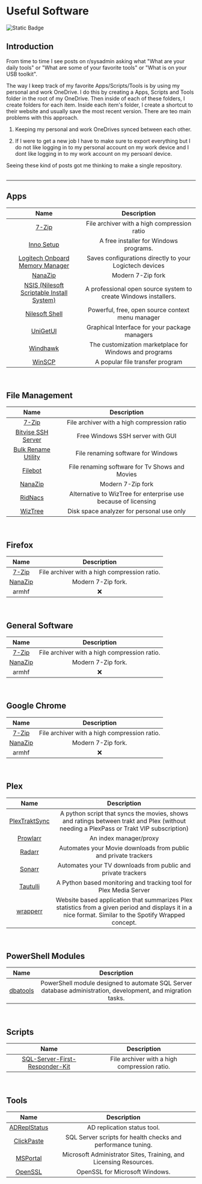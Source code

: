 # Useful Software
<img alt="Static Badge" src="https://img.shields.io/badge/Platform-Windows-blue">

## Introduction
From time to time I see posts on r/sysadmin asking what "What are your daily tools" or "What are some of your favorite tools" or "What is on your USB toolkit".

The way I keep track of my favorite Apps/Scripts/Tools is by using my personal and work OneDrive. I do this by creating a Apps, Scripts and Tools folder in the root of my OneDrive.
Then inside of each of these folders, I create folders for each item. Inside each item's folder, I create a shortcut to their website and usually save the most recent version.
There are teo main problems with this approach.

1. Keeping my personal and work OneDrives synced between each other.

2. If I were to get a new job I have to make sure to export everything but I do not like logging in to my personal account on my work device and I dont like logging in to my work account on my persoanl device. 

Seeing these kind of posts got me thinking to make a single repository. 
<br>
<br>

---
## Apps
| Name | Description |
| :----: | :----: |
| [7-Zip](https://www.7-zip.org/) | File archiver with a high compression ratio |
| [Inno Setup](https://jrsoftware.org/isinfo.php) | A free installer for Windows programs. |
| [Logitech Onboard Memory Manager](https://support.logi.com/hc/en-hk/articles/360059641133-Onboard-Memory-Manager) | Saves configurations directly to your Logictech devices |
| [NanaZip](https://github.com/M2Team/NanaZip) | Modern 7-Zip fork |
| [NSIS (Nilesoft Scriptable Install System)](https://nsis.sourceforge.io) | A professional open source system to create Windows installers. |
| [Nilesoft Shell](https://nilesoft.org/) | Powerful, free, open source context menu manager |
| [UniGetUI](https://github.com/marticliment/UniGetUI) | Graphical Interface for your package managers |
| [Windhawk](https://windhawk.net/) | The customization marketplace for Windows and programs |
| [WinSCP](https://winscp.net/eng/index.php) | A popular file transfer program |
<br>

## File Management
| Name | Description |
| :----: | :----: |
| [7-Zip](https://www.7-zip.org) | File archiver with a high compression ratio |
| [Bitvise SSH Server](https://bitvise.com/) | Free Windows SSH server with GUI |
| [Bulk Rename Utility](https://www.bulkrenameutility.co.uk) | File renaming software for Windows |
| [Filebot](https://www.filebot.net) | File renaming software for Tv Shows and Movies |
| [NanaZip](https://github.com/M2Team/NanaZip) | Modern 7-Zip fork |
| [RidNacs](https://www.splashsoft.de/ridnacs-disk-space-usage-analyzer/) | Alternative to WizTree for enterprise use because of licensing |
| [WizTree](https://diskanalyzer.com/) | Disk space analyzer for personal use only |
<br>

## Firefox
| Name | Description |
| :----: | :----: |
| [7-Zip](https://www.7-zip.org/) | File archiver with a high compression ratio. |
| [NanaZip](https://github.com/M2Team/NanaZip) | Modern 7-Zip fork. |
| armhf | ❌ |
<br>

## General Software
| Name | Description |
| :----: | :----: |
| [7-Zip](https://www.7-zip.org/) | File archiver with a high compression ratio. |
| [NanaZip](https://github.com/M2Team/NanaZip) | Modern 7-Zip fork. |
| armhf | ❌ |
<br>

## Google Chrome
| Name | Description |
| :----: | :----: |
| [7-Zip](https://www.7-zip.org/) | File archiver with a high compression ratio. |
| [NanaZip](https://github.com/M2Team/NanaZip) | Modern 7-Zip fork. |
| armhf | ❌ |
<br>

## Plex
| Name | Description |
| :----: | :----: |
| [PlexTraktSync](https://github.com/Taxel/PlexTraktSync) | A python script that syncs the movies, shows and ratings between trakt and Plex (without needing a PlexPass or Trakt VIP subscription) |
| [Prowlarr](https://prowlarr.com) | An index manager/proxy |
| [Radarr](https://radarr.video) | Automates your Movie downloads from public and private trackers |
| [Sonarr](https://sonarr.tv) | Automates your TV downloads from public and private trackers |
| [Tautulli](https://github.com/Tautulli/Tautulli) | A Python based monitoring and tracking tool for Plex Media Server|
| [wrapperr](https://github.com/aunefyren/wrapperr) | Website based application that summarizes Plex statistics from a given period and displays it in a nice format. Similar to the Spotify Wrapped concept.|
<br>

## PowerShell Modules
| Name | Description |
| :----: | :----: |
| [dbatools](https://dbatools.io/) | PowerShell module designed to automate SQL Server database administration, development, and migration tasks. |
<br>

## Scripts
| Name | Description |
| :----: | :----: |
| [SQL-Server-First-Responder-Kit](https://www.7-zip.org/) | File archiver with a high compression ratio. |
<br>

## Tools
| Name | Description |
| :----: | :----: |
| [ADReplStatus](https://jrsoftware.org/isinfo.php) | AD replication status tool. |
| [ClickPaste](https://github.com/BrentOzarULTD/SQL-Server-First-Responder-Kit) | SQL Server scripts for health checks and performance tuning. |
| [MSPortal](https://msportals.io) | Microsoft Administrator Sites, Training, and Licensing Resources. |
| [OpenSSL](https://slproweb.com/products/Win32OpenSSL.html) | OpenSSL for Microsoft Windows. |
<br>
